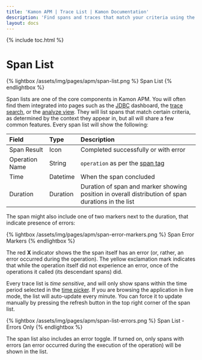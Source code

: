 ```yaml
---
title: 'Kamon APM | Trace List | Kamon Documentation'
description: 'Find spans and traces that match your criteria using the Span List widget and identify issues in your system with ease'
layout: docs
---
```


{% include toc.html %}

Span List
==========

{% lightbox /assets/img/pages/apm/span-list.png %}
Span List
{% endlightbox %}

Span lists are one of the core components in Kamon APM. You will often find them integrated into pages such as the [JDBC] dashboard, the [trace search], or the [analyze view].
They will list spans that match certain criteria, as determined by the context they appear in, but all will share a few common features. Every span list will show the following:

| Field          | Type       | Description                          |
|:---------------|:-----------|:-------------------------------------|
| Span Result    | Icon       | Completed successfully or with error |
| Operation Name | String     | `operation` as per the [span tag]    |
| Time           | Datetime   | When the span concluded              |
| Duration       | Duration   | Duration of span and marker showing position in overall distribution of span durations in the list |

The span might also include one of two markers next to the duration, that indicate presence of errors:


{% lightbox /assets/img/pages/apm/span-error-markers.png %}
Span Error Markers
{% endlightbox %}

The red **X** indicator shows the the span itself has an error (or, rather, an error occurred during the operation). The yellow exclamation mark indicates that while the operation
itself did not experience an error, once of the operations it called (its descendant spans) did.

Every trace list is *time sensitive*, and will only show spans within the time period selected in the [time picker]. If you are browsing the application in live mode, the list will
auto-update every minute. You can force it to update manually by pressing the refresh button in the top right corner of the span list.

{% lightbox /assets/img/pages/apm/span-list-errors.png %}
Span List - Errors Only
{% endlightbox %}

The span list also includes an error toggle. If turned on, only spans with errors (an error occurred during the execution of the operation) will be shown in the list.

[JDBC]: ../../services/integrations/#jdbc
[trace search]: ../trace-search/
[analyze view]: ../../deep-dive/analyze/#trace-list
[span tag]: ../overview/#span-tags
[time picker]: ../../general/time-picker/
